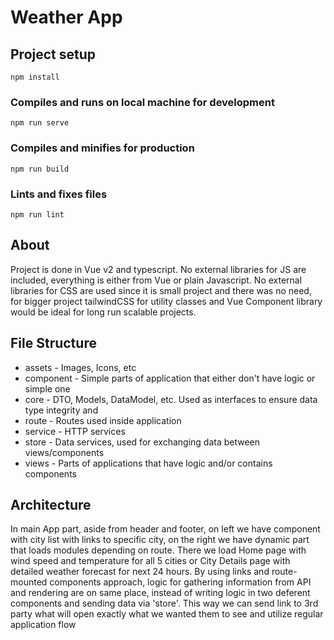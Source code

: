# Weather App

## Project setup
```
npm install
```

### Compiles and runs on local machine for development
```
npm run serve
```

### Compiles and minifies for production
```
npm run build
```

### Lints and fixes files
```
npm run lint
```

## About

Project is done in Vue v2 and typescript.
No external libraries for JS are included, everything is either from Vue or plain Javascript.
No external libraries for CSS are used since it is small project and there was no need, for bigger project tailwindCSS for utility classes and Vue Component library would be ideal for long run scalable projects.

## File Structure

- assets - Images, Icons, etc
- component - Simple parts of application that either don't have logic or simple one
- core - DTO, Models, DataModel, etc. Used as interfaces to ensure data type integrity and
- route - Routes used inside application
- service - HTTP services
- store - Data services, used for exchanging data between views/components
- views - Parts of applications that have logic and/or contains components

## Architecture

In main App part, aside from header and footer, on left we have component with city list with links to specific city, on the right we have dynamic part that loads modules depending on route. There we load Home page with wind speed and temperature for all 5 cities or City Details page with detailed weather forecast for next 24 hours.
By using links and route-mounted components approach, logic for gathering information from API and rendering are on same place, instead of writing logic in two deferent components and sending data via 'store'. This way we can send link to 3rd party what will open exactly what we wanted them to see and utilize regular application flow

